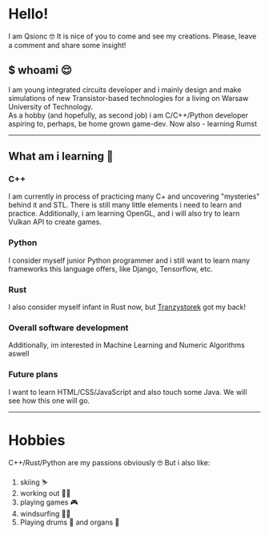 # Hello!

I am Qsionc 🤓
It is nice of you to come and see my creations. Please, leave a comment and share some insight!

## $ whoami 😌

I am young integrated circuits developer and i mainly design and make simulations of new Transistor-based technologies for a living on Warsaw University of Technology.<br>
As a hobby (and hopefully, as second job) i am C/C++/Python developer aspiring to, perhaps, be home grown game-dev.
Now also - learning Rumst

---

## What am i learning 📖

### C++
I am currently in process of practicing many C+ and uncovering "mysteries" behind it and STL. There is still many little elements i need to learn and practice.
Additionally, i am learning OpenGL, and i will also try to learn Vulkan API to create games.

### Python

I consider myself junior Python programmer and i still want to learn many frameworks this language offers, like Django, Tensorflow, etc.

### Rust

I also consider myself infant in Rust now, but [Tranzystorek](https://github.com/tranzystorek-io) got my back!

### Overall software development

Additionally, im interested in Machine Learning and Numeric Algorithms aswell 

### Future plans

I want to learn HTML/CSS/JavaScript and also touch some Java. We will see how this one will go.

---
# Hobbies

C++/Rust/Python are my passions obviously 🤓
But i also like:
1. skiing ⛷
2. working out 🏋️‍♂️
3. playing games 🎮
4. windsurfing 🏄‍♂️
5. Playing drums 🥁 and organs 🎹
